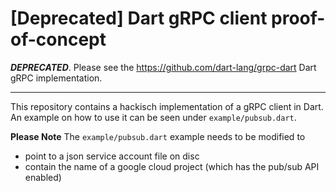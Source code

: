 # [Deprecated] Dart gRPC client proof-of-concept

***DEPRECATED***. Please see the https://github.com/dart-lang/grpc-dart Dart gRPC implementation.

- - -

This repository contains a hackisch implementation of a gRPC client in Dart. An
example on how to use it can be seen under `example/pubsub.dart`.

**Please Note** The `example/pubsub.dart` example needs to be modified to
  * point to a json service account file on disc
  * contain the name of a google cloud project (which has the pub/sub API
    enabled)
